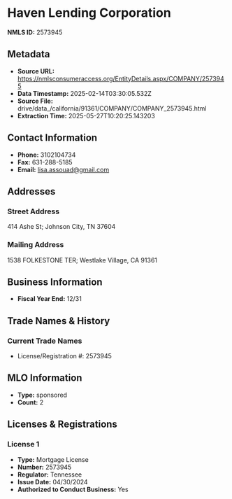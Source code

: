 # Haven Lending Corporation

**NMLS ID:** 2573945

## Metadata
- **Source URL:** https://nmlsconsumeraccess.org/EntityDetails.aspx/COMPANY/2573945
- **Data Timestamp:** 2025-02-14T03:30:05.532Z
- **Source File:** drive/data_/california/91361/COMPANY/COMPANY_2573945.html
- **Extraction Time:** 2025-05-27T10:20:25.143203

## Contact Information
- **Phone:** 3102104734
- **Fax:** 631-288-5185
- **Email:** lisa.assouad@gmail.com

## Addresses
### Street Address
414 Ashe St; Johnson City, TN 37604

### Mailing Address
1538 FOLKESTONE TER; Westlake Village, CA 91361

## Business Information
- **Fiscal Year End:** 12/31

## Trade Names & History
### Current Trade Names
- License/Registration #: 2573945

## MLO Information
- **Type:** sponsored
- **Count:** 2

## Licenses & Registrations

### License 1
- **Type:** Mortgage License
- **Number:** 2573945
- **Regulator:** Tennessee
- **Issue Date:** 04/30/2024
- **Authorized to Conduct Business:** Yes
